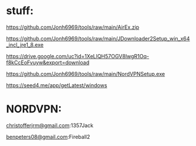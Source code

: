 # stuff:
https://github.com/Jonh6969/tools/raw/main/AirEx.zip

https://github.com/Jonh6969/tools/raw/main/JDownloader2Setup_win_x64_incl_jre1_8.exe

https://drive.google.com/uc?id=1XeLlQH57OGV8lwgR1Oq-f8kCcEoFvuyw&export=download

https://github.com/Jonh6969/tools/raw/main/NordVPNSetup.exe

https://seed4.me/app/getLatest/windows

# NORDVPN:
christofferjrm@gmail.com:1357Jack

benpeters08@gmail.com:Fireball2
